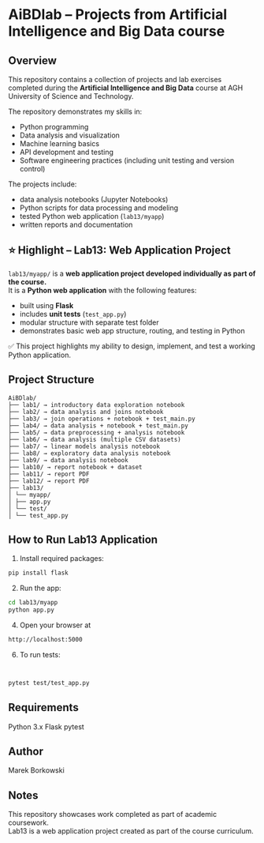# AiBDlab – Projects from Artificial Intelligence and Big Data course

## Overview
This repository contains a collection of projects and lab exercises completed during the **Artificial Intelligence and Big Data** course at AGH University of Science and Technology.

The repository demonstrates my skills in:
- Python programming
- Data analysis and visualization
- Machine learning basics
- API development and testing
- Software engineering practices (including unit testing and version control)

The projects include:
- data analysis notebooks (Jupyter Notebooks)
- Python scripts for data processing and modeling
- tested Python web application (`lab13/myapp`)
- written reports and documentation

## ⭐ Highlight – Lab13: Web Application Project
`lab13/myapp/` is a **web application project developed individually as part of the course.**  
It is a **Python web application** with the following features:
- built using **Flask**
- includes **unit tests** (`test_app.py`)
- modular structure with separate test folder
- demonstrates basic web app structure, routing, and testing in Python

✅ This project highlights my ability to design, implement, and test a working Python application.

## Project Structure
```
AiBDlab/
├── lab1/ → introductory data exploration notebook
├── lab2/ → data analysis and joins notebook
├── lab3/ → join operations + notebook + test_main.py
├── lab4/ → data analysis + notebook + test_main.py
├── lab5/ → data preprocessing + analysis notebook
├── lab6/ → data analysis (multiple CSV datasets)
├── lab7/ → linear models analysis notebook
├── lab8/ → exploratory data analysis notebook
├── lab9/ → data analysis notebook
├── lab10/ → report notebook + dataset
├── lab11/ → report PDF
├── lab12/ → report PDF
├── lab13/
│ └── myapp/
│ ├── app.py
│ └── test/
│ └── test_app.py
```

## How to Run Lab13 Application
1. Install required packages:
```bash
pip install flask
```
2. Run the app:
```bash
cd lab13/myapp
python app.py
```
4. Open your browser at
```bash
http://localhost:5000
```
6. To run tests:
```bash


pytest test/test_app.py
```
## Requirements
Python 3.x
Flask
pytest

## Author
Marek Borkowski

## Notes
This repository showcases work completed as part of academic coursework.  
Lab13 is a web application project created as part of the course curriculum.
